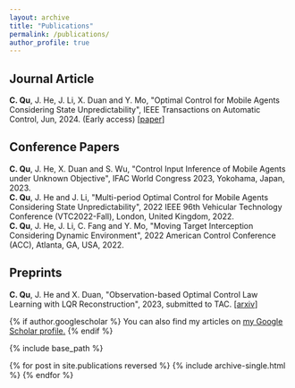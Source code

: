 ```yaml
---
layout: archive
title: "Publications"
permalink: /publications/
author_profile: true
---
```

## Journal Article
**C. Qu**, J. He, J. Li, X. Duan and Y. Mo, "Optimal Control for Mobile Agents Considering State Unpredictability", IEEE Transactions on Automatic Control, Jun, 2024. (Early access) \[[paper](https://ieeexplore.ieee.org/stamp/stamp.jsp?tp=&arnumber=10363359)\]

## Conference Papers
**C. Qu**, J. He, X. Duan and S. Wu, "Control Input Inference of Mobile Agents under Unknown Objective", IFAC World Congress 2023, Yokohama, Japan, 2023.  
**C. Qu**, J. He and J. Li, "Multi-period Optimal Control for Mobile Agents Considering State Unpredictability", 2022 IEEE 96th Vehicular Technology Conference (VTC2022-Fall), London, United Kingdom, 2022.  
**C. Qu**, J. He, J. Li, C. Fang and Y. Mo, "Moving Target Interception Considering Dynamic Environment", 2022 American Control Conference (ACC), Atlanta, GA, USA, 2022.

## Preprints  
**C. Qu**, J. He and X. Duan, "Observation-based Optimal Control Law Learning with LQR Reconstruction", 2023, submitted to TAC. \[[arxiv](https://arxiv.org/abs/2312.16572)\]


{% if author.googlescholar %}
  You can also find my articles on <u><a href="{{author.googlescholar}}">my Google Scholar profile</a>.</u>
{% endif %}

{% include base_path %}

{% for post in site.publications reversed %}
  {% include archive-single.html %}
{% endfor %}
